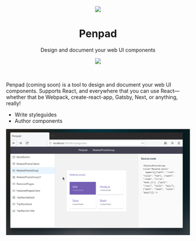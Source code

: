 <p align='center'>
<br><img src='https://user-images.githubusercontent.com/74385/47948807-e0779800-df72-11e8-81e8-68ec5c61de46.png' width='160'><br>
</p>

<h1 align='center'>
Penpad
</h1>

<p align='center'>
Design and document your web UI components
</p>

<p align='center'>
<img src='https://img.shields.io/badge/build-pending-lightgrey.svg'>
</p>

<br>

Penpad (coming soon) is a tool to design and document your web UI components. Supports React, and everywhere that you can use React&mdash;whether that be Webpack, create-react-app, Gatsby, Next, or anything, really!

- Write styleguides
- Author components

<p align='center'>
<img src='docs/screencasts/2019-04-12-specimens.gif' alt='Screencast' width=600 />
</p>
